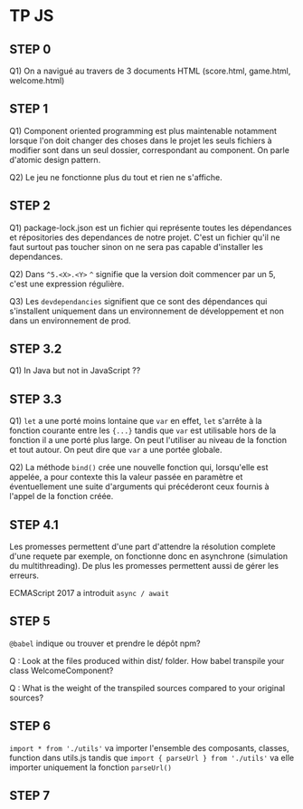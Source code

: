 # TP JS

## STEP 0
Q1) On a navigué au travers de 3 documents HTML (score.html, game.html, welcome.html)
## STEP 1
Q1) Component oriented programming  est plus maintenable notamment lorsque l'on doit changer des choses dans le projet les seuls fichiers à modifier sont dans un seul dossier, correspondant au component. On parle d'atomic design pattern.

Q2) Le jeu ne fonctionne plus du tout et rien ne s'affiche.
## STEP 2
Q1) package-lock.json est un fichier qui représente toutes les dépendances et répositories des dependances de notre projet. C'est un fichier qu'il ne faut surtout pas toucher sinon on ne sera pas capable d'installer les dependances.

Q2) Dans `^5.<X>.<Y>` `^` signifie que la version doit commencer par un 5, c'est une expression régulière.

Q3) Les  `devdependancies` signifient que ce sont des dépendances qui s'installent uniquement dans un environnement de développement et non dans un environnement de prod.

## STEP 3.2
Q1) In Java but not in JavaScript ??

## STEP 3.3
Q1) `let` a une porté moins lontaine que `var` en effet, `let` s'arrête à la fonction courante entre les `{...}` tandis que `var` est utilisable hors de la fonction il a une porté plus large. On peut l'utiliser au niveau de la fonction et tout autour. On peut dire que `var` a une portée globale.

Q2) La méthode `bind()` crée une nouvelle fonction qui, lorsqu'elle est appelée, a pour contexte this la valeur passée en paramètre et éventuellement une suite d'arguments qui précéderont ceux fournis à l'appel de la fonction créée.

## STEP 4.1
Les promesses permettent d'une part d'attendre la résolution complete d'une requete par exemple, on fonctionne donc en asynchrone (simulation du multithreading). De plus les promesses permettent aussi de gérer les erreurs.


ECMAScript 2017 a introduit `async / await`

## STEP 5
`@babel` indique ou trouver et prendre le dépôt npm?

Q : Look at the files produced within dist/ folder. How babel transpile your class WelcomeComponent?


Q : What is the weight of the transpiled sources compared to your original sources?

## STEP 6
`import * from './utils'` va importer l'ensemble des composants, classes, function dans utils.js tandis que  `import { parseUrl } from './utils'` va elle importer uniquement  la fonction `parseUrl()`

## STEP 7






